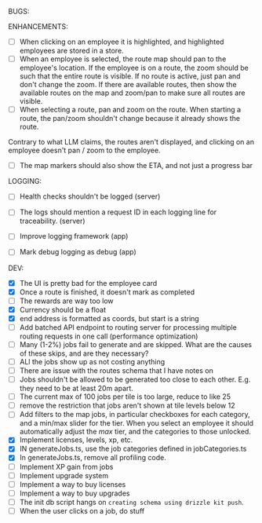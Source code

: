 BUGS:

ENHANCEMENTS:
- [ ] When clicking on an employee it is highlighted, and highlighted employees are stored in a store. 
- [ ] When an employee is selected, the route map should pan to the employee's location. If the employee is on a route, the zoom should be such that the entire route is visible. If no route is active, just pan and don't change the zoom. If there are available routes, then show the available routes on the map and zoom/pan to make sure all routes are visible.
- [ ] When selecting a route, pan and zoom on the route. When starting a route, the pan/zoom shouldn't change because it already shows the route.

Contrary to what LLM claims, the routes aren't displayed, and clicking on an employee doesn't pan / zoom to the employee. 

- [ ] The map markers should also show the ETA, and not just a progress bar

LOGGING:
- [ ] Health checks shouldn't be logged  (server)
- [ ] The logs should mention a request ID in each logging line for traceability. (server)
- [ ] Improve logging framework (app)
- [ ] Mark debug logging as debug (app)


DEV:
- [x] The UI is pretty bad for the employee card
- [x] Once a route is finished, it doesn't mark as completed
- [ ] The rewards are way too low
- [x] Currency should be a float
- [x] end address is formatted as coords, but start is a string
- [ ] Add batched API endpoint to routing server for processing multiple routing requests in one call (performance optimization)
- [ ] Many (1-2%) jobs fail to generate and are skipped. What are the causes of these skips, and are they necessary?
- [ ] ALl the jobs show up as not costing anything
- [ ] There are issue with the routes schema that I have notes on
- [ ] Jobs shouldn't be allowed to be generated too close to each other. E.g. they need to be at least 20m apart.
- [ ] The current max of 100 jobs per tile is too large, reduce to like 25
- [ ] remove the restriction that jobs aren't shown at tile levels below 12
- [ ] Add filters to the map jobs, in particular checkboxes for each category, and a min/max slider for the tier. When you select an employee it should automatically adjust the _max_ tier, and the categories to those unlocked. 
- [X] Implement licenses, levels, xp, etc. 
- [x] IN generateJobs.ts, use the job categories defined in jobCategories.ts
- [x] In generateJobs.ts, remove all profiling code.
- [ ] Implement XP gain from jobs
- [ ] Implement upgrade system
- [ ] Implement a way to buy licenses
- [ ] Implement a way to buy upgrades
- [ ] The init db script hangs on `creating schema using drizzle kit push`. 
- [ ] When the user clicks on a job, do stuff 